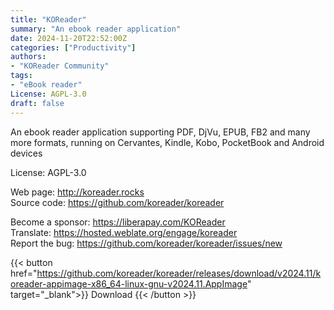 ```yaml
---
title: "KOReader"
summary: "An ebook reader application"
date: 2024-11-20T22:52:00Z
categories: ["Productivity"]
authors:
- "KOReader Community"
tags:
- "eBook reader"
License: AGPL-3.0
draft: false
---
```


An ebook reader application supporting PDF, DjVu, EPUB, FB2 and many more formats, running on Cervantes, Kindle, Kobo, PocketBook and Android devices

License: AGPL-3.0

Web page: <http://koreader.rocks>  
Source code: <https://github.com/koreader/koreader>

Become a sponsor: <https://liberapay.com/KOReader>  
Translate: <https://hosted.weblate.org/engage/koreader>  
Report the bug: <https://github.com/koreader/koreader/issues/new>  

{{< button href="https://github.com/koreader/koreader/releases/download/v2024.11/koreader-appimage-x86_64-linux-gnu-v2024.11.AppImage" target="_blank">}}
Download
{{< /button >}}